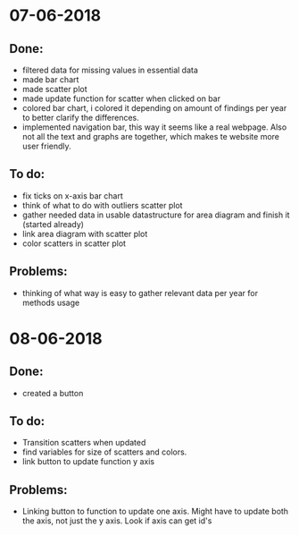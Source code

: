 # 07-06-2018

## Done:
- filtered data for missing values in essential data
- made bar chart
- made scatter plot
- made update function for scatter when clicked on bar
- colored bar chart, i colored it depending on amount of findings per year to better clarify the differences. 
- implemented navigation bar, this way it seems like a real webpage. Also not all the text and graphs are together, which makes te website more user friendly. 

## To do:
- fix ticks on x-axis bar chart
- think of what to do with outliers scatter plot
- gather needed data in usable datastructure for area diagram and finish it (started already)
- link area diagram with scatter plot
- color scatters in scatter plot

## Problems:
- thinking of what way is easy to gather relevant data per year for methods usage

# 08-06-2018

## Done:
- created a button

## To do:
- Transition scatters when updated
- find variables for size of scatters and colors.
- link button to update function y axis

## Problems:
- Linking button to function to update one axis. Might have to update both the axis, not just the y axis. Look if axis can get id's